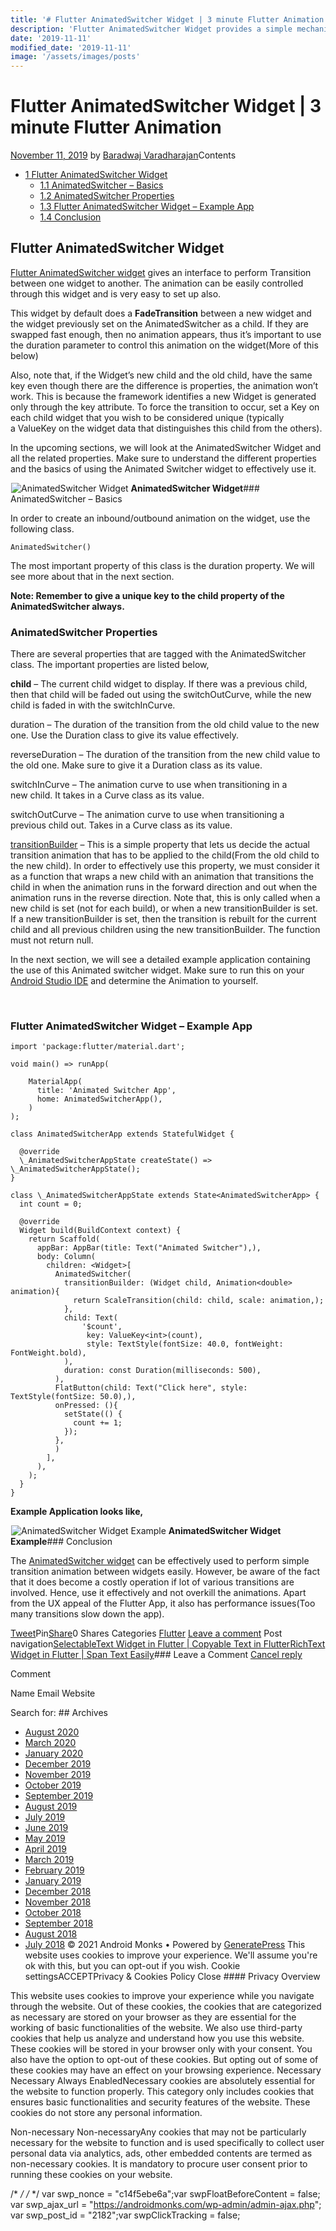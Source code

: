 ```yaml
---
title: '# Flutter AnimatedSwitcher Widget | 3 minute Flutter Animation'
description: 'Flutter AnimatedSwitcher Widget provides a simple mechanism to create widget to widget transition. Takes is 3 minutes to make your first Flutter Animation'
date: '2019-11-11'
modified_date: '2019-11-11'
image: '/assets/images/posts'
---
```

# Flutter AnimatedSwitcher Widget | 3 minute Flutter Animation

 [November 11, 2019](https://androidmonks.com/flutter-animatedswitcher-widget/ "3:24 am") by [Baradwaj Varadharajan](https://androidmonks.com/author/admin/ "View all posts by Baradwaj Varadharajan")Contents

* [1 Flutter AnimatedSwitcher Widget](#Flutter_AnimatedSwitcher_Widget)
	+ [1.1 AnimatedSwitcher – Basics](#AnimatedSwitcher_8211_Basics)
	+ [1.2 AnimatedSwitcher Properties](#AnimatedSwitcher_Properties)
	+ [1.3 Flutter AnimatedSwitcher Widget – Example App](#Flutter_AnimatedSwitcher_Widget_8211_Example_App)
	+ [1.4 Conclusion](#Conclusion)
## Flutter AnimatedSwitcher Widget

[Flutter AnimatedSwitcher widget](https://androidmonks.com/flutter-animatedswitcher-widget/) gives an interface to perform Transition between one widget to another. The animation can be easily controlled through this widget and is very easy to set up also.

This widget by default does a **FadeTransition** between a new widget and the widget previously set on the AnimatedSwitcher as a child. If they are swapped fast enough, then no animation appears, thus it’s important to use the duration parameter to control this animation on the widget(More of this below)

Also, note that, if the Widget’s new child and the old child, have the same key even though there are the difference is properties, the animation won’t work. This is because the framework identifies a new Widget is generated only through the key attribute. To force the transition to occur, set a Key on each child widget that you wish to be considered unique (typically a ValueKey on the widget data that distinguishes this child from the others).

In the upcoming sections, we will look at the AnimatedSwitcher Widget and all the related properties. Make sure to understand the different properties and the basics of using the Animated Switcher widget to effectively use it.

![AnimatedSwitcher Widget](data:image/gif;base64,R0lGODlhAQABAIAAAAAAAP///yH5BAEAAAAALAAAAAABAAEAAAIBRAA7)![AnimatedSwitcher Widget](https://androidmonks.com/wp-content/uploads/2019/11/GOOGLE-MAPS-PLUGIN-2.png) **AnimatedSwitcher Widget**### AnimatedSwitcher – Basics

In order to create an inbound/outbound animation on the widget, use the following class.


```
AnimatedSwitcher()
```
The most important property of this class is the duration property. We will see more about that in the next section.

**Note: Remember to give a unique key to the child property of the AnimatedSwitcher always.**

### AnimatedSwitcher Properties

There are several properties that are tagged with the AnimatedSwitcher class. The important properties are listed below,

**child** – The current child widget to display. If there was a previous child, then that child will be faded out using the switchOutCurve, while the new child is faded in with the switchInCurve.

duration – The duration of the transition from the old child value to the new one. Use the Duration class to give its value effectively.

reverseDuration – The duration of the transition from the new child value to the old one. Make sure to give it a Duration class as its value.

switchInCurve – The animation curve to use when transitioning in a new child. It takes in a Curve class as its value.

switchOutCurve – The animation curve to use when transitioning a previous child out. Takes in a Curve class as its value.

[transitionBuilder](https://api.flutter.dev/flutter/widgets/AnimatedSwitcher/transitionBuilder.html) – This is a simple property that lets us decide the actual transition animation that has to be applied to the child(From the old child to the new child). In order to effectively use this property, we must consider it as a function that wraps a new child with an animation that transitions the child in when the animation runs in the forward direction and out when the animation runs in the reverse direction. Note that, this is only called when a new child is set (not for each build), or when a new transitionBuilder is set. If a new transitionBuilder is set, then the transition is rebuilt for the current child and all previous children using the new transitionBuilder. The function must not return null.

In the next section, we will see a detailed example application containing the use of this Animated switcher widget. Make sure to run this on your [Android Studio IDE](https://androidmonks.com/android-studio/) and determine the Animation to yourself.

 

### Flutter AnimatedSwitcher Widget – Example App


```
import 'package:flutter/material.dart';

void main() => runApp(

    MaterialApp(
      title: 'Animated Switcher App',
      home: AnimatedSwitcherApp(),
    )
);

class AnimatedSwitcherApp extends StatefulWidget {

  @override
  \_AnimatedSwitcherAppState createState() => \_AnimatedSwitcherAppState();
}

class \_AnimatedSwitcherAppState extends State<AnimatedSwitcherApp> {
  int count = 0;

  @override
  Widget build(BuildContext context) {
    return Scaffold(
      appBar: AppBar(title: Text("Animated Switcher"),),
      body: Column(
        children: <Widget>[
          AnimatedSwitcher(
            transitionBuilder: (Widget child, Animation<double> animation){
              return ScaleTransition(child: child, scale: animation,);
            },
            child: Text(
                '$count',
                 key: ValueKey<int>(count),
                 style: TextStyle(fontSize: 40.0, fontWeight: FontWeight.bold),
            ),
            duration: const Duration(milliseconds: 500),
          ),
          FlatButton(child: Text("Click here", style: TextStyle(fontSize: 50.0),),
          onPressed: (){
            setState(() {
              count += 1;
            });
          },
          )
        ],
      ),
    );
  }
}
```
**Example Application looks like,**

![AnimatedSwitcher Widget Example](data:image/gif;base64,R0lGODlhAQABAIAAAAAAAP///yH5BAEAAAAALAAAAAABAAEAAAIBRAA7)![AnimatedSwitcher Widget Example](https://androidmonks.com/wp-content/uploads/2019/11/animatedswitcher.png) **AnimatedSwitcher Widget Example**### Conclusion

The [AnimatedSwitcher widget](https://androidmonks.com/flutter-animatedswitcher-widget/) can be effectively used to perform simple transition animation between widgets easily. However, be aware of the fact that it does become a costly operation if lot of various transitions are involved. Hence, use it effectively and not overkill the animations. Apart from the UX appeal of the Flutter App, it also has performance issues(Too many transitions slow down the app).

[Tweet](https://twitter.com/intent/tweet?text=Flutter+AnimatedSwitcher+Widget++3+minute+Flutter+Animation&url=https%3A%2F%2Fandroidmonks.com%2Fflutter-animatedswitcher-widget%2F)Pin[Share](https://www.facebook.com/share.php?u=https%3A%2F%2Fandroidmonks.com%2Fflutter-animatedswitcher-widget%2F)0 Shares Categories [Flutter](https://androidmonks.com/category/flutter/) [Leave a comment](https://androidmonks.com/flutter-animatedswitcher-widget/#respond) Post navigation[SelectableText Widget in Flutter | Copyable Text in Flutter](https://androidmonks.com/selectabletext-widget-flutter/)[RichText Widget in Flutter | Span Text Easily](https://androidmonks.com/richtext-flutter/)### Leave a Comment [Cancel reply](/flutter-animatedswitcher-widget/#respond)

Comment

Name Email Website  

  Search for:   ## Archives

* [August 2020](https://androidmonks.com/2020/08/)
* [March 2020](https://androidmonks.com/2020/03/)
* [January 2020](https://androidmonks.com/2020/01/)
* [December 2019](https://androidmonks.com/2019/12/)
* [November 2019](https://androidmonks.com/2019/11/)
* [October 2019](https://androidmonks.com/2019/10/)
* [September 2019](https://androidmonks.com/2019/09/)
* [August 2019](https://androidmonks.com/2019/08/)
* [July 2019](https://androidmonks.com/2019/07/)
* [June 2019](https://androidmonks.com/2019/06/)
* [May 2019](https://androidmonks.com/2019/05/)
* [April 2019](https://androidmonks.com/2019/04/)
* [March 2019](https://androidmonks.com/2019/03/)
* [February 2019](https://androidmonks.com/2019/02/)
* [January 2019](https://androidmonks.com/2019/01/)
* [December 2018](https://androidmonks.com/2018/12/)
* [November 2018](https://androidmonks.com/2018/11/)
* [October 2018](https://androidmonks.com/2018/10/)
* [September 2018](https://androidmonks.com/2018/09/)
* [August 2018](https://androidmonks.com/2018/08/)
* [July 2018](https://androidmonks.com/2018/07/)
 © 2021 Android Monks • Powered by [GeneratePress](https://generatepress.com) This website uses cookies to improve your experience. We'll assume you're ok with this, but you can opt-out if you wish. Cookie settingsACCEPTPrivacy & Cookies Policy   Close #### Privacy Overview

This website uses cookies to improve your experience while you navigate through the website. Out of these cookies, the cookies that are categorized as necessary are stored on your browser as they are essential for the working of basic functionalities of the website. We also use third-party cookies that help us analyze and understand how you use this website. These cookies will be stored in your browser only with your consent. You also have the option to opt-out of these cookies. But opting out of some of these cookies may have an effect on your browsing experience.  Necessary  Necessary Always EnabledNecessary cookies are absolutely essential for the website to function properly. This category only includes cookies that ensures basic functionalities and security features of the website. These cookies do not store any personal information.

 Non-necessary  Non-necessaryAny cookies that may not be particularly necessary for the website to function and is used specifically to collect user personal data via analytics, ads, other embedded contents are termed as non-necessary cookies. It is mandatory to procure user consent prior to running these cookies on your website.

  /* <![CDATA[ */
var tocplus = {"visibility\_show":"show","visibility\_hide":"hide","width":"Auto"};
/* ]]> */  /* <![CDATA[ */
var socialWarfare = {"addons":[],"post\_id":"2182","variables":{"emphasizeIcons":false,"powered\_by\_toggle":false,"affiliate\_link":"https:\/\/warfareplugins.com"},"floatBeforeContent":""};
/* ]]> */         var swp\_nonce = "c14f5ebe6a";var swpFloatBeforeContent = false; var swp\_ajax\_url = "https://androidmonks.com/wp-admin/admin-ajax.php"; var swp\_post\_id = "2182";var swpClickTracking = false; 
